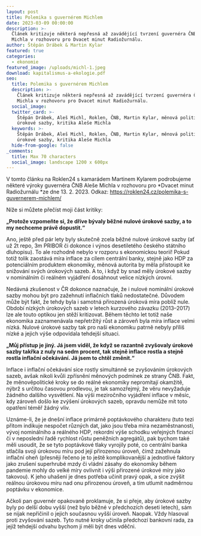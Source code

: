 ```yaml
---
layout: post
title: Polemika s guvernérem Michlem
date: 2023-03-09 00:00:00
description: >-
  Článek kritizuje některá nepřesná až zavádějící tvrzení guvernéra ČNB Aleše
  Michla v rozhovoru pro Dvacet minut Radiožurnálu.
author: Štěpán Drábek & Martin Kylar
featured: true
categories:
  - ekonomie
featured_image: /uploads/michl-1.jpeg
download: kapitalismus-a-ekologie.pdf
seo:
  title: Polemika s guvernérem Michlem
  description: >-
    Článek kritizuje některá nepřesná až zavádějící tvrzení guvernéra ČNB Aleše
    Michla v rozhovoru pro Dvacet minut Radiožurnálu.
  social_image:
  twitter_card: >-
    Štěpán Drábek, Aleš Michl, Roklen, ČNB, Martin Kylar, měnová politika,
    úrokové sazby, kritika Aleše Michla
  keywords: >-
    Štěpán Drábek, Aleš Michl, Roklen, ČNB, Martin Kylar, měnová politika,
    úrokové sazby, kritika Aleše Michla
  hide-from-google: false
_comments:
  title: Max 70 characters
  social_image: landscape 1200 x 600px
---
```

V tomto článku na Roklen24 s kamarádem Martinem Kylarem podrobujeme některé výroky guvernéra ČNB Aleše Michla v rozhovoru pro *Dvacet minut Radiožurnálu&nbsp;*ze dne 13. 2. 2023. Odkaz: https://roklen24.cz/polemika-s-guvernerem-michlem/

Níže si můžete přečíst moji část kritiky:

**„Protože vzpomeňte si, že dříve bývaly běžné nulové úrokové sazby, a to my nechceme právě dopustit.“**

Ano, ještě před pár lety byly skutečně zcela běžné nulové úrokové sazby (ať už 2t repo, 3m PRIBOR či dokonce i výnos desetiletého českého státního dluhopisu). To ale rozhodně nebylo v rozporu s ekonomickou teorií! Pokud totiž tolik zaostává míra inflace za cílem centrální banky, stejně jako HDP za potenciálním produktem ekonomiky, měnová autorita by měla přistoupit ke snižování svých úrokových sazeb. A to, i když by snad měly úrokové sazby v nominálním či reálném vyjádření dosáhnout velice nízkých úrovní.

Nedávná zkušenost v ČR dokonce naznačuje, že i nulové nominální úrokové sazby mohou být pro zažehnutí inflačních tlaků nedostatečné. Důvodem může být fakt, že tehdy byla i samotná přirozená úroková míra poblíž nule. Období nízkých úrokových sazeb v letech kurzového závazku (2013–2017) lze ale touto optikou jen stěží kritizovat. Během těchto let totiž naše ekonomika zaznamenávala nepřetržitý růst a zároveň byla míra inflace velmi nízká. Nulové úrokové sazby tak pro naši ekonomiku patrně nebyly příliš nízké a jejich výše odpovídala tehdejší situaci.

**„Můj přístup je jiný. Já jsem viděl, že když se razantně zvyšovaly úrokové sazby takřka z nuly na sedm procent, tak stejně inflace rostla a stejně rostla inflační očekávání. Já jsem to chtěl změnit.“**

Inflace i inflační očekávání sice rostly simultánně se zvyšováním úrokových sazeb, avšak nikoli kvůli zpřísnění měnových podmínek ze strany ČNB. Fakt, že měnověpolitické kroky se do reálné ekonomiky nepromítají okamžitě, nýbrž s určitou časovou prodlevou, je tak samozřejmý, že věru nevyžaduje žádného dalšího vysvětlení. Na výši meziročního vyjádření inflace v měsíc, kdy zároveň došlo ke zvýšení úrokových sazeb, opravdu nemůže mít toto opatření téměř žádný vliv.

Uznáme-li, že je dnešní inflace primárně poptávkového charakteru (tuto tezi přitom indikuje nespočet různých dat, jako jsou třeba míra nezaměstnanosti, vývoj nominálního a reálného HDP, rekordní výše schodku veřejných financí či v neposlední řadě rychlost růstu peněžních agregátů), pak bychom také měli usoudit, že se tyto poptávkové tlaky vyrojily poté, co centrální banka stlačila svoji úrokovou míru pod její přirozenou úroveň, čímž zažehnula inflační oheň (přesněji řečeno je to ještě komplikovanější a jednotlivé faktory jako zrušení superhrubé mzdy či vládní zásahy do ekonomiky během pandemie mohly do velké míry ovlivnit i výši přirozené úrokové míry jako takovou). K jeho uhašení je dnes potřeba učinit pravý opak, a sice zvýšit reálnou úrokovou míru nad onu přirozenou úroveň, a tím utlumit nadměrnou poptávku v ekonomice.

Ačkoli pan guvernér opakovaně proklamuje, že si přeje, aby úrokové sazby byly po delší dobu vyšší (než bylo běžné v předchozích deseti letech), sám se nijak nepřičinil o jejich současnou vyšší úroveň. Naopak. Vždy hlasoval proti zvyšování sazeb. Tyto nutné kroky učinila předchozí bankovní rada, za jejíž tehdejší odvahu bychom jí měli být dnes vděčni.
